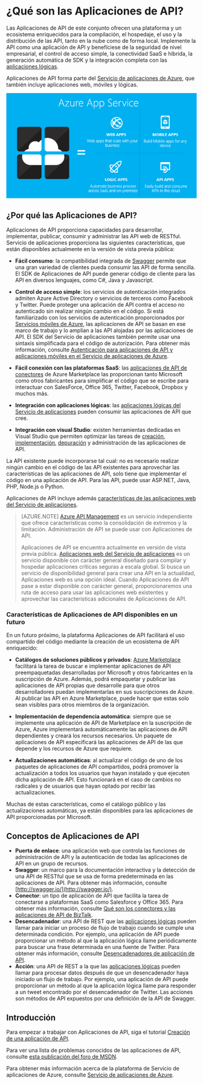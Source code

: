 <properties 
	pageTitle="¿Qué son las Aplicaciones de API?" 
	description="Descubra por qué el Servicio de aplicaciones de Azure es la mejor plataforma para desarrollar, publicar y hospedar API RESTful." 
	services="app-service\api" 
	documentationCenter=".net" 
	authors="tdykstra" 
	manager="wpickett" 
	editor="jimbe"/>

<tags 
	ms.service="app-service-api" 
	ms.workload="web" 
	ms.tgt_pltfrm="na" 
	ms.devlang="na" 
	ms.topic="article" 
	ms.date="05/05/2015" 
	ms.author="tdykstra"/>

# ¿Qué son las Aplicaciones de API?

Las Aplicaciones de API de este conjunto ofrecen una plataforma y un ecosistema enriquecidos para la compilación, el hospedaje, el uso y la distribución de las API, tanto en la nube como de forma local. Implemente la API como una aplicación de API y benefíciese de la seguridad de nivel empresarial, el control de acceso simple, la conectividad SaaS e híbrida, la generación automática de SDK y la integración completa con las [aplicaciones lógicas](../app-service-logic/app-service-logic-what-are-logic-apps.md).

Aplicaciones de API forma parte del [Servicio de aplicaciones de Azure](../app-service/app-service-value-prop-what-is.md), que también incluye aplicaciones web, móviles y lógicas.

![](./media/app-service-api-apps-why-best-platform/appservicesuite.png)

## ¿Por qué las Aplicaciones de API?

Aplicaciones de API proporciona capacidades para desarrollar, implementar, publicar, consumir y administrar las API web de RESTful. Servicio de aplicaciones proporciona las siguientes características, que están disponibles actualmente en la versión de vista previa pública:

- **Fácil consumo**: la compatibilidad integrada de [Swagger](http://swagger.io/) permite que una gran variedad de clientes pueda consumir las API de forma sencilla. El SDK de Aplicaciones de API puede generar código de cliente para las API en diversos lenguajes, como C#, Java y Javascript.

- **Control de acceso simple**: los servicios de autenticación integrados admiten Azure Active Directory o servicios de terceros como Facebook y Twitter. Puede proteger una aplicación de API contra el acceso no autenticado sin realizar ningún cambio en el código. Si está familiarizado con los servicios de autenticación proporcionados por [Servicios móviles de Azure](../mobile-services-windows-dotnet-how-to-use-client-library.md#authentication), las aplicaciones de API se basan en ese marco de trabajo y lo amplían a las API alojadas por las aplicaciones de API. El SDK del Servicio de aplicaciones también permite usar una sintaxis simplificada para el código de autorización. Para obtener más información, consulte [Autenticación para aplicaciones de API y aplicaciones móviles en el Servicio de aplicaciones de Azure](../app-service/app-service-authentication-overview.md).

- **Fácil conexión con las plataformas SaaS**: las [aplicaciones de API de conectores](../app-service-logic/app-service-logic-what-are-biztalk-api-apps.md) de Azure Marketplace las proporcionan tanto Microsoft como otros fabricantes para simplificar el código que se escribe para interactuar con SalesForce, Office 365, Twitter, Facebook, Dropbox y muchos más.

- **Integración con aplicaciones lógicas**: las [aplicaciones lógicas del Servicio de aplicaciones](../app-service-logic/app-service-logic-what-are-logic-apps.md) pueden consumir las aplicaciones de API que cree.

- **Integración con visual Studio**: existen herramientas dedicadas en Visual Studio que permiten optimizar las tareas de [creación](app-service-dotnet-create-api-app.md), [implementación](app-service-dotnet-deploy-api-app.md), [depuración](app-service-dotnet-remotely-debug-api-app) y administración de las aplicaciones de API.

La API existente puede incorporarse tal cual: no es necesario realizar ningún cambio en el código de las API existentes para aprovechar las características de las aplicaciones de API, solo tiene que implementar el código en una aplicación de API. Para las API, puede usar ASP.NET, Java, PHP, Node.js o Python.

Aplicaciones de API incluye además [características de las aplicaciones web del Servicio de aplicaciones](../app-service-web/app-service-web-overview.md).

>[AZURE.NOTE] [Azure API Management](/services/api-management/) es un servicio independiente que ofrece características como la consolidación de extremos y la limitación. Administración de API se puede usar con Aplicaciones de API.
>
>Aplicaciones de API se encuentra actualmente en versión de vista previa pública. [Aplicaciones web del Servicio de aplicaciones](../app-service-web/app-service-web-overview.md) es un servicio disponible con carácter general diseñado para compilar y hospedar aplicaciones críticas seguras a escala global. Si busca un servicio de disponibilidad general para crear una API en la actualidad, Aplicaciones web es una opción ideal. Cuando Aplicaciones de API pase a estar disponible con carácter general, proporcionaremos una ruta de acceso para usar las aplicaciones web existentes y aprovechar las características adicionales de Aplicaciones de API.

### Características de Aplicaciones de API disponibles en un futuro

En un futuro próximo, la plataforma Aplicaciones de API facilitará el uso compartido del código mediante la creación de un ecosistema de API enriquecido:

- **Catálogos de soluciones públicos y privados**: [Azure Marketplace](http://azure.microsoft.com/marketplace/) facilitará la tarea de buscar e implementar aplicaciones de API preempaquetadas desarrolladas por Microsoft y otros fabricantes en la suscripción de Azure. Además, podrá empaquetar y publicar las aplicaciones de API propias que desarrolle para que otros desarrolladores puedan implementarlas en sus suscripciones de Azure. Al publicar las API en Azure Marketplace, puede hacer que estas solo sean visibles para otros miembros de la organización. 

- **Implementación de dependencia automática**: siempre que se implemente una aplicación de API de Marketplace en la suscripción de Azure, Azure implementará automáticamente las aplicaciones de API dependientes y creará los recursos necesarios. Un paquete de aplicaciones de API especificará las aplicaciones de API de las que depende y los recursos de Azure que requiere.

- **Actualizaciones automáticas**: al actualizar el código de uno de los paquetes de aplicaciones de API compartidos, podrá promover la actualización a todos los usuarios que hayan instalado y que ejecuten dicha aplicación de API. Esto funcionará en el caso de cambios no radicales y de usuarios que hayan optado por recibir las actualizaciones.

Muchas de estas características, como el catálogo público y las actualizaciones automáticas, ya están disponibles para las aplicaciones de API proporcionadas por Microsoft.

## Conceptos de Aplicaciones de API ##

- **Puerta de enlace**: una aplicación web que controla las funciones de administración de API y la autenticación de todas las aplicaciones de API en un grupo de recursos. 
- **Swagger**: un marco para la documentación interactiva y la detección de una API de RESTful que se usa de forma predeterminada en las aplicaciones de API. Para obtener más información, consulte [http://swagger.io/](http://swagger.io/).
- **Conector**: un tipo de aplicación de API que facilita la tarea de conectarse a plataformas SaaS como Salesforce y Office 365. Para obtener más información, consulte [Qué son los conectores y las aplicaciones de API de BizTalk](../app-service-logic/app-service-logic-what-are-biztalk-api-apps.md).
- **Desencadenador**: una API de REST que las [aplicaciones lógicas](../app-service-logic/app-service-logic-what-are-logic-apps.md) pueden llamar para iniciar un proceso de flujo de trabajo cuando se cumple una determinada condición. Por ejemplo, una aplicación de API puede proporcionar un método al que la aplicación lógica llame periódicamente para buscar una frase determinada en una fuente de Twitter. Para obtener más información, consulte [Desencadenadores de aplicación de API](app-service-api-dotnet-triggers.md).
- **Acción**: una API de REST a la que las [aplicaciones lógicas](../app-service-logic/app-service-logic-what-are-logic-apps.md) pueden llamar para procesar datos después de que un desencadenador haya iniciado un flujo de trabajo. Por ejemplo, una aplicación de API puede proporcionar un método al que la aplicación lógica llame para responder a un tweet encontrado por el desencadenador de Twitter. Las acciones son métodos de API expuestos por una definición de la API de Swagger.

## Introducción

Para empezar a trabajar con Aplicaciones de API, siga el tutorial [Creación de una aplicación de API](app-service-dotnet-create-api-app.md).

Para ver una lista de problemas conocidos de las aplicaciones de API, consulte [esta publicación del foro de MSDN](https://social.msdn.microsoft.com/Forums/en-US/7f8b42f2-ac0d-48b8-a35e-3b4934e1c25e/api-app-known-issues?forum=AzureAPIApps).

Para obtener más información acerca de la plataforma de Servicio de aplicaciones de Azure, consulte [Servicio de aplicaciones de Azure](../app-service/app-service-value-prop-what-is.md).

 

<!---HONumber=July15_HO3-->